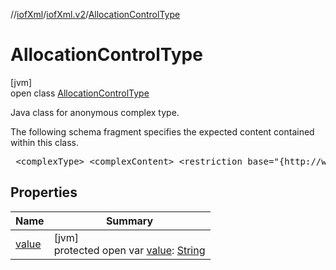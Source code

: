 //[iofXml](../../../index.md)/[iofXml.v2](../index.md)/[AllocationControlType](index.md)

# AllocationControlType

[jvm]\
open class [AllocationControlType](index.md)

<p>Java class for anonymous complex type. <p>The following schema fragment specifies the expected content contained within this class. <pre> &lt;complexType&gt; &lt;complexContent&gt; &lt;restriction base="{http://www.w3.org/2001/XMLSchema}anyType"&gt; &lt;attribute name="value" default="normal"&gt; &lt;simpleType&gt; &lt;restriction base="{http://www.w3.org/2001/XMLSchema}token"&gt; &lt;enumeration value="normal"/&gt; &lt;enumeration value="groupedWithRef"/&gt; &lt;enumeration value="distributedFromRef"/&gt; &lt;enumeration value="earlyStart"/&gt; &lt;enumeration value="lateStart"/&gt; &lt;enumeration value="other"/&gt; &lt;/restriction&gt; &lt;/simpleType&gt; &lt;/attribute&gt; &lt;/restriction&gt; &lt;/complexContent&gt; &lt;/complexType&gt; </pre>

## Properties

| Name | Summary |
|---|---|
| [value](value.md) | [jvm]<br>protected open var [value](value.md): [String](https://docs.oracle.com/javase/8/docs/api/java/lang/String.html) |
